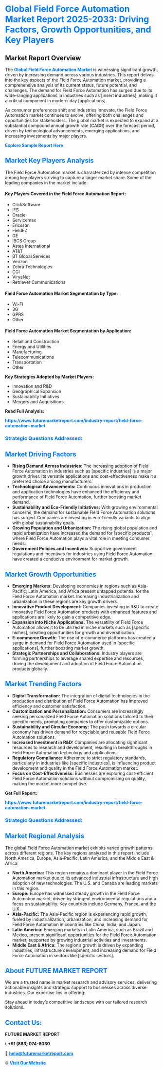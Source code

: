 <h1 style="color: #007BFF;">Global Field Force Automation Market Report 2025-2033: Driving Factors, Growth Opportunities, and Key Players</h1>

<section id="overview">
<h2>Market Report Overview</h2>
<p>The <a href="https://www.futuremarketreport.com/industry-report/field-force-automation-market" style="color: #007BFF; text-decoration: none;"><strong>Global Field Force Automation Market</strong></a> is witnessing significant growth, driven by increasing demand across various industries. This report delves into the key aspects of the Field Force Automation market, providing a comprehensive analysis of its current status, future potential, and challenges. The demand for Field Force Automation has surged due to its wide-ranging applications in industries such as [insert industries], making it a critical component in modern-day [applications].</p>
<p>As consumer preferences shift and industries innovate, the Field Force Automation market continues to evolve, offering both challenges and opportunities for stakeholders. The global market is expected to expand at a substantial compound annual growth rate (CAGR) over the forecast period, driven by technological advancements, emerging applications, and increasing investments by major players.</p>
</section>

<section id="overview">
<p><a href="https://www.futuremarketreport.com/request-sample/reportId=51431" style="color: #007BFF; text-decoration: none;"><strong>Explore Sample Report Here</strong></a></p>
</section>

<section id="key-players">
<h2 style="color: #007BFF;">Market Key Players Analysis</h2>
<p>The Field Force Automation market is characterized by intense competition among key players striving to capture a larger market share. Some of the leading companies in the market include:</p>
<h4>Key Players Covered in the Field Force Automation Report:</h4>
<ul><li>ClickSoftware</li><li>IFS</li><li>Oracle</li><li>Servicemax</li><li>Ericsson</li><li>FieldEZ</li><li>GE</li><li>IBCS Group</li><li>Astea International</li><li>AT&amp;T</li><li>BT Global Services</li><li>Verizon</li><li>Zebra Technologies</li><li>CGI</li><li>ViryaNet</li><li>Retriever Communications</li></ul>
<h4>Field Force Automation Market Segmentation by Type:</h4>
<ul><li>Wi-Fi</li><li>3G</li><li>GPRS</li><li>Other</li></ul>

<h4>Field Force Automation Market Segmentation by Application:</h4>
<ul><li>Retail and Construction</li><li>Energy and Utilities</li><li>Manufacturing</li><li>Telecommunications</li><li>Transportation</li><li>Other</li></ul>
<p><strong>Key Strategies Adopted by Market Players:</strong></p>
<ul>
<li>Innovation and R&D</li>
<li>Geographical Expansion</li>
<li>Sustainability Initiatives</li>
<li>Mergers and Acquisitions</li>
</ul>
</section>

<section>
<p><strong>Read Full Analysis: </strong></p><a href="https://www.futuremarketreport.com/industry-report/field-force-automation-market" style="color: #007BFF; text-decoration: none;"><strong>https://www.futuremarketreport.com/industry-report/field-force-automation-market</strong></a>
<h3 style="color: #007BFF;">Strategic Questions Addressed:</h3>
</section>

<section id="driving-factors">
<h2 style="color: #007BFF;">Market Driving Factors</h2>
<ul>
<li><strong>Rising Demand Across Industries:</strong> The increasing adoption of Field Force Automation in industries such as [specific industries] is a major growth driver. Its versatile applications and cost-effectiveness make it a preferred choice among manufacturers.</li>
<li><strong>Technological Advancements:</strong> Continuous innovations in production and application technologies have enhanced the efficiency and performance of Field Force Automation, further boosting market demand.</li>
<li><strong>Sustainability and Eco-Friendly Initiatives:</strong> With growing environmental concerns, the demand for sustainable Field Force Automation solutions has surged. Companies are investing in eco-friendly variants to align with global sustainability goals.</li>
<li><strong>Growing Population and Urbanization:</strong> The rising global population and rapid urbanization have increased the demand for [specific products], where Field Force Automation plays a vital role in meeting consumer needs.</li>
<li><strong>Government Policies and Incentives:</strong> Supportive government regulations and incentives for industries using Field Force Automation have created a conducive environment for market growth.</li>
</ul>
</section>

<section id="growth-opportunities">
<h2 style="color: #007BFF;">Market Growth Opportunities</h2>
<ul>
<li><strong>Emerging Markets:</strong> Developing economies in regions such as Asia-Pacific, Latin America, and Africa present untapped potential for the Field Force Automation market. Increasing industrialization and urbanization in these regions are key growth drivers.</li>
<li><strong>Innovative Product Development:</strong> Companies investing in R&D to create innovative Field Force Automation products with enhanced features and applications are likely to gain a competitive edge.</li>
<li><strong>Expansion into Niche Applications:</strong> The versatility of Field Force Automation allows it to be utilized in niche markets such as [specific niches], creating opportunities for growth and diversification.</li>
<li><strong>E-commerce Growth:</strong> The rise of e-commerce platforms has created a surge in demand for Field Force Automation used in [specific applications], further boosting market growth.</li>
<li><strong>Strategic Partnerships and Collaborations:</strong> Industry players are forming partnerships to leverage shared expertise and resources, driving the development and adoption of Field Force Automation products globally.</li>
</ul>
</section>

<section id="trending-factors">
<h2 style="color: #007BFF;">Market Trending Factors</h2>
<ul>
<li><strong>Digital Transformation:</strong> The integration of digital technologies in the production and distribution of Field Force Automation has improved efficiency and customer satisfaction.</li>
<li><strong>Customization and Personalization:</strong> Consumers are increasingly seeking personalized Field Force Automation solutions tailored to their specific needs, prompting companies to offer customizable options.</li>
<li><strong>Sustainability and Circular Economy:</strong> The push towards a circular economy has driven demand for recyclable and reusable Field Force Automation solutions.</li>
<li><strong>Increased Investment in R&D:</strong> Companies are allocating significant resources to research and development, resulting in breakthroughs in Field Force Automation technology and applications.</li>
<li><strong>Regulatory Compliance:</strong> Adherence to strict regulatory standards, particularly in industries like [specific industries], is influencing product development and quality in the Field Force Automation market.</li>
<li><strong>Focus on Cost-Effectiveness:</strong> Businesses are exploring cost-efficient Field Force Automation solutions without compromising on quality, making the market more competitive.</li>
</ul>
</section>

<section>
<p><strong>Get Full Report: </strong></p><a href="https://www.futuremarketreport.com/industry-report/field-force-automation-market" style="color: #007BFF; text-decoration: none;"><strong>https://www.futuremarketreport.com/industry-report/field-force-automation-market</strong></a>
<h3 style="color: #007BFF;">Strategic Questions Addressed:</h3>
</section>


<section id="regional-analysis">
<h2 style="color: #007BFF;">Market Regional Analysis</h2>
<p>The global Field Force Automation market exhibits varied growth patterns across different regions. The key regions analyzed in this report include North America, Europe, Asia-Pacific, Latin America, and the Middle East & Africa:</p>
<ul>
<li><strong>North America:</strong> This region remains a dominant player in the Field Force Automation market due to its advanced industrial infrastructure and high adoption of new technologies. The U.S. and Canada are leading markets in this region.</li>
<li><strong>Europe:</strong> Europe has witnessed steady growth in the Field Force Automation market, driven by stringent environmental regulations and a focus on sustainability. Key countries include Germany, France, and the U.K.</li>
<li><strong>Asia-Pacific:</strong> The Asia-Pacific region is experiencing rapid growth, fueled by industrialization, urbanization, and increasing demand for Field Force Automation in countries like China, India, and Japan.</li>
<li><strong>Latin America:</strong> Emerging markets in Latin America, such as Brazil and Mexico, present significant opportunities for the Field Force Automation market, supported by growing industrial activities and investments.</li>
<li><strong>Middle East & Africa:</strong> The region’s growth is driven by expanding industries, infrastructure development, and increasing demand for Field Force Automation in sectors like [specific sectors].</li>
</ul>
</section>

<footer>
<h2 style="color: #007BFF;">About FUTURE MARKET REPORT</h2>
<p>We are a trusted name in market research and advisory services, delivering actionable insights and strategic support to businesses across diverse industries. Our expertise lies in offering:</p>

<p>Stay ahead in today’s competitive landscape with our tailored research solutions.</p>

<h2 style="color: #007BFF;">Contact Us:</h2>
<p><strong>FUTURE MARKET REPORT</strong></p>
<p>📞 <strong>+91 (883) 074-8030</strong></p>
<p>📧 <strong><a href="mailto:help@futuremarketreport.com" style="color: #007BFF;">help@futuremarketreport.com</a></strong></p>
<p>🌐 <strong><a href="https://www.futuremarketreport.com/" style="color: #007BFF;">Visit Our Website</a></strong></p>
</footer>